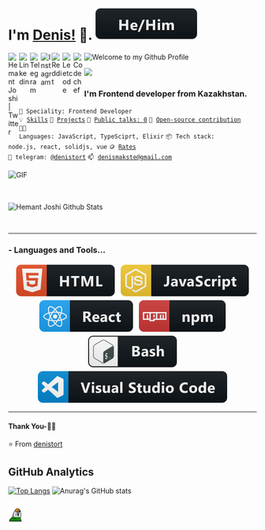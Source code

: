 
# I'm [Denis!](https://https://github.com/denistort/denistort) 👋.  <img src="https://raw.githubusercontent.com/8bithemant/8bithemant/master/svg/pronouns/hehim.svg" >

<img src="https://github.com/BrunnerLivio/brunnerlivio/blob/master/images/welcome.png?raw=true" style="max-width: 100%;" alt="Welcome to my Github Profile" />
<a href="https://twitter.com/wewe">
  <img align="left" alt="Hemant Joshi| Twitter" width="22px" src="https://cdn.jsdelivr.net/npm/simple-icons@v3/icons/twitter.svg" />
</a>
<a href="https://www.linkedin.com/wewe">
  <img align="left" alt="Linkedin" width="22px" src="https://cdn.jsdelivr.net/npm/simple-icons@v3/icons/linkedin.svg" />
</a>
<a href="https://t.me/denistort">
  <img align="left" alt="Telegram" width="22px" src="https://cdn.jsdelivr.net/npm/simple-icons@v3/icons/telegram.svg" />
</a>
<a href="https://www.instagram.com/denissinedo/">
  <img align="left" alt="Instagram" width="22px" src="https://cdn.jsdelivr.net/npm/simple-icons@v3/icons/instagram.svg" />
</a>
<a href="https://www.reddit.com/user//">
  <img align="left" alt=" Reddit" width="22px" src="https://cdn.jsdelivr.net/npm/simple-icons@v3/icons/reddit.svg" />
</a>
<a href="https://leetcode.com/">
  <img align="left" alt="Leetcode" width="22px" src="https://cdn.jsdelivr.net/npm/simple-icons@v3/icons/leetcode.svg" />
</a>
<a href="https://www.codechef.com/users/we">
  <img align="left" alt=" Codechef" width="22px" src="https://cdn.jsdelivr.net/npm/simple-icons@v3/icons/codechef.svg" />
</a>

![](https://visitor-badge.glitch.me/badge?page_id=denistort.denistort)


### I'm Frontend developer from Kazakhstan.

<code>👷 Speciality: Frontend Developer</code><br>
<code>💡 [Skills](SKILLS.md)</code>
<code>🧻 [Projects](PROJECTS.md)</code>
<code>📢 [Public talks: 0](TALKS.md)</code>
<code>👀 [Open-source contribution](CONTRIBUTION.md)</code><br>
<code>🧑‍💻 Languages: JavaScript, TypeSciprt, Elixir</code>
<code>📦 Tech stack: node.js, react, solidjs, vue</code>
<code>🪙 [Rates](RATES.md)</code><br>
<code>💬 telegram: [@denistort](https://telegram.me/denistort)</code>
<code>📫 [denismakste@gmail.com](mailto:denismakste@gmail.com)</code>

<img align="center" height="500px" width="100%" alt="GIF" src="https://c.tenor.com/mGgWY8RkgYMAAAAC/hello-world.gif" />

<br />
<br />
<br />


![Hemant Joshi Github Stats](https://github-readme-stats.vercel.app/api?username=denistort&show_icons=true&title_color=fff&icon_color=79ff97&text_color=9f9f9f&bg_color=151515)

<br />

*************

### - Languages and Tools...

<p align="center">
 <img src="https://raw.githubusercontent.com/8bithemant/8bithemant/master/svg/dev/languages/html.svg" alt="Twitter" style="vertical-align:top; margin:4px">
 <img src="https://raw.githubusercontent.com/8bithemant/8bithemant/master/svg/dev/languages/js.svg" alt="Twitter" style="vertical-align:top; margin:4px">
 <img src="https://raw.githubusercontent.com/8bithemant/8bithemant/master/svg/dev/frameworks/react.svg" alt="Twitter" style="vertical-align:top; margin:4px">
 <img src="https://raw.githubusercontent.com/8bithemant/8bithemant/master/svg/dev/services/npm.svg" alt="Twitter" style="vertical-align:top; margin:4px">
 <img src="https://raw.githubusercontent.com/8bithemant/8bithemant/master/svg/dev/tools/bash.svg" alt="Twitter" style="vertical-align:top; margin:4px">
 <img src="https://raw.githubusercontent.com/8bithemant/8bithemant/master/svg/dev/tools/visualstudio_code.svg" alt="Twitter" style="vertical-align:top; margin:4px">
</p>


***********************************

#### Thank You-🙏🏼



⭐️ From [denistort](https://github.com/denistort)


## GitHub Analytics
[![Top Langs](https://github-readme-stats.vercel.app/api/top-langs/?username=denistort&layout=compact)](https://github.com/denistort/github-readme-stats)
![Anurag's GitHub stats](https://github-readme-stats.vercel.app/api?username=denistort&show_icons=true&theme=radical)

<img src="https://raw.githubusercontent.com/ItsAnunesS/ItsAnunesS/master/src/img/parrots/flags/indiaparrot.gif" width="30" height="40"/>

